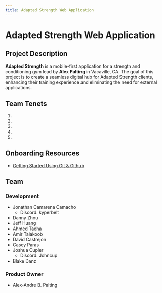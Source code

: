 ```yaml
---
title: Adapted Strength Web Application
---
```


# Adapted Strength Web Application

## Project Description
**Adapted Strength** is a mobile-first application for a strength and conditioning gym lead by **Alex Palting** in Vacaville, CA. The goal of this project is to create a seamless digital hub for Adapted Strength clients, enhancing their training experience and eliminating the need for external applications.

## Team Tenets
1. 
2. 
3. 
4. 
5. 

## Onboarding Resources

* [Getting Started Using Git & Github](docs/using_git.md) 

## Team

### Development 
- Jonathan Camarena Camacho
    - Discord: kyperbelt
- Danny Zhou
- Jeff Huang
- Ahmed Taeha
- Amir Talakoob
- David Castrejon
- Casey Paras
- Joshua Cupler
    - Discord: Johncup
- Blake Danz

### Product Owner
- Alex-Andre B. Palting
